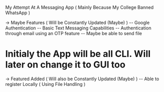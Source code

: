 My Attempt At A Messaging App ( Mainly Because My College Banned WhatsApp )

-> Maybe Features ( Will be Constantly Updated (Maybe) )
  -- Google Authentication
  -- Basic Text Messaging Capabilities
  -- Authentication through email using an OTP feature 
  -- Maybe be able to send file
 
# Initialy the App will be all CLI. Will later on change it to GUI too

-> Featured Added ( Will also be Constantly Updated (Maybe) )
   -- Able to register Locally ( Using File Handling )
